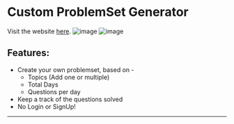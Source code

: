 # Custom ProblemSet Generator

Visit the website [here](https://savi-1311.github.io/custom-problemset-generator/).
![image](https://user-images.githubusercontent.com/56017960/145761262-dbe349f7-d0e3-4d7d-a36c-867c54f49bf0.png)
![image](https://user-images.githubusercontent.com/56017960/145761353-66046211-ec09-41fd-8033-a81105c52766.png)

## Features:

* Create your own problemset, based on -
    * Topics (Add one or multiple)
    * Total Days
    * Questions per day
* Keep a track of the questions solved
* No Login or SignUp!
<hr/>
